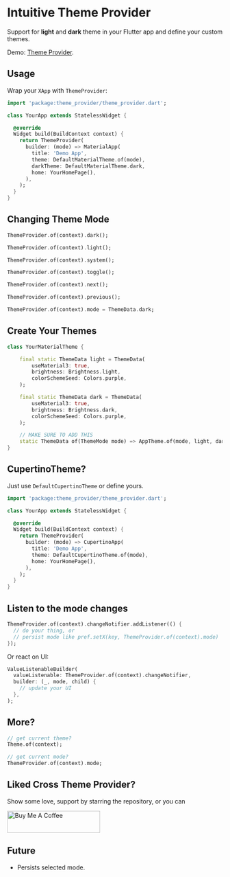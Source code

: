 <!--
This README describes the package. If you publish this package to pub.dev,
this README's contents appear on the landing page for your package.

For information about how to write a good package README, see the guide for
[writing package pages](https://dart.dev/tools/pub/writing-package-pages).

For general information about developing packages, see the Dart guide for
[creating packages](https://dart.dev/guides/libraries/create-packages)
and the Flutter guide for
[developing packages and plugins](https://flutter.dev/to/develop-packages).
-->
<!-- ![cross_theme_provider](https://raw.githubusercontent.com/ohampro/theme_provider/main/banner.png) -->

# Intuitive Theme Provider

Support for **light** and **dark** theme in your Flutter app and define your custom themes.

Demo: [Theme Provider](https://ohampro.github.io/theme_provider/).

## Usage

Wrap your `XApp` with `ThemeProvider`:

```dart
import 'package:theme_provider/theme_provider.dart';

class YourApp extends StatelessWidget {

  @override
  Widget build(BuildContext context) {
    return ThemeProvider(
      builder: (mode) => MaterialApp(
        title: 'Demo App',
        theme: DefaultMaterialTheme.of(mode),
        darkTheme: DefaultMaterialTheme.dark,
        home: YourHomePage(),
      ),
    );
  }
}
```



## Changing Theme Mode

```dart
ThemeProvider.of(context).dark();

ThemeProvider.of(context).light();

ThemeProvider.of(context).system();

ThemeProvider.of(context).toggle();

ThemeProvider.of(context).next();

ThemeProvider.of(context).previous();

ThemeProvider.of(context).mode = ThemeData.dark;
```



## Create Your Themes

```dart
class YourMaterialTheme {

    final static ThemeData light = ThemeData(
        useMaterial3: true,
        brightness: Brightness.light,
        colorSchemeSeed: Colors.purple,
    );

    final static ThemeData dark = ThemeData(
        useMaterial3: true,
        brightness: Brightness.dark,
        colorSchemeSeed: Colors.purple,
    );

    // MAKE SURE TO ADD THIS
    static ThemeData of(ThemeMode mode) => AppTheme.of(mode, light, dark);
}
```



## CupertinoTheme?

Just use `DefaultCupertinoTheme` or define yours.

```dart
import 'package:theme_provider/theme_provider.dart';

class YourApp extends StatelessWidget {

  @override
  Widget build(BuildContext context) {
    return ThemeProvider(
      builder: (mode) => CupertinoApp(
        title: 'Demo App',
        theme: DefaultCupertinoTheme.of(mode),
        home: YourHomePage(),
      ),
    );
  }
}
```



## Listen to the mode changes

```dart
ThemeProvider.of(context).changeNotifier.addListener(() {
  // do your thing, or
  // persist mode like pref.setX(key, ThemeProvider.of(context).mode)
});
```

Or react on UI:

```dart
ValueListenableBuilder(
  valueListenable: ThemeProvider.of(context).changeNotifier,
  builder: (_, mode, child) {
    // update your UI
  },
);
```



## More?

```Dart
// get current theme?
Theme.of(context);

// get current mode?
ThemeProvider.of(context).mode;
```

## Liked Cross Theme Provider?

Show some love, support by starring the repository, or you can

<a href="https://buymeacoffee.com/ohampro" target="_blank"><img src="https://cdn.buymeacoffee.com/buttons/default-blue.png" alt="Buy Me A Coffee" style="height: 51px !important;width: 217px !important;" ></a>


## Future
- Persists selected mode.